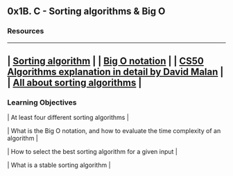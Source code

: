 ## 0x1B. C - Sorting algorithms & Big O
### Resources
-----------------------------------------------------------------------
| [Sorting algorithm](https://en.wikipedia.org/wiki/Sorting_algorithm) |
| [Big O notation](https://stackoverflow.com/questions/487258/what-is-a-plain-english-explanation-of-big-o-notation) |
| [CS50 Algorithms explanation in detail by David Malan](https://www.youtube.com/watch?v=yb0PY3LX2x8&t=2s ) |
| [All about sorting algorithms](https://www.geeksforgeeks.org/sorting-algorithms/) |
---------------------------------------------------------------------------------

### Learning Objectives

| At least four different sorting algorithms |

| What is the Big O notation, and how to evaluate the time complexity of an algorithm |

| How to select the best sorting algorithm for a given input |

| What is a stable sorting algorithm |
